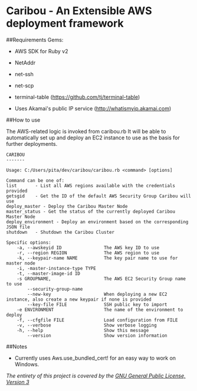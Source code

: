 # Caribou - An Extensible AWS deployment framework

##Requirements
Gems:
* AWS SDK for Ruby v2
* NetAddr
* net-ssh
* net-scp
* terminal-table (https://github.com/tj/terminal-table)

* Uses Akamai's public IP service (http://whatismyip.akamai.com)


##How to use

The AWS-related logic is invoked from caribou.rb
It will be able to automatically set up and deploy an EC2 instance to use as the basis for further deployments.
```
CARIBOU
-------

Usage: C:/Users/pita/dev/caribou/caribou.rb <command> [options]

Command can be one of:
list       - List all AWS regions available with the credentials provided
getsgid    - Get the ID of the default AWS Security Group Caribou will use
deploy_master - Deploy the Caribou Master Node
master_status - Get the status of the currently deployed Caribou Master Node
deploy_environment - Deploy an environment based on the corresponding JSON file
shutdown   - Shutdown the Caribou Cluster

Specific options:
    -a, --awskeyid ID                The AWS key ID to use
    -r, --region REGION              The AWS region to use
    -k, --keypair-name NAME          The key pair name to use for master node
    -i, -master-instance-type TYPE
    -t, --master-image-id ID
    -s GROUPNAME,                    The AWS EC2 Security Group name to use
        --security-group-name
        --new-key                    When deploying a new EC2 instance, also create a new keypair if none is provided
        --key-file FILE              SSH public key to import
    -e ENVIRONMENT                   The name of the environment to deploy
    -f, --cfgfile FILE               Load configuration from FILE
    -v, --verbose                    Show verbose logging
    -h, --help                       Show this message
        --version                    Show version information
```

##Notes
* Currently uses Aws.use_bundled_cert! for an easy way to work on Windows.

*The entirety of this project is covered by the [GNU General Public License, Version 3](http://www.gnu.org/licenses/gpl-3.0.txt)*
